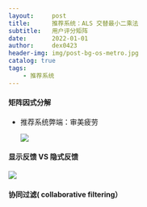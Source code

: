 ```yaml
---
layout:     post
title:      推荐系统：ALS 交替最小二乘法
subtitle:   用户评分矩阵
date:       2022-01-01
author:     dex0423
header-img: img/post-bg-os-metro.jpg
catalog: true
tags:
    - 推荐系统
---
```




#### 矩阵因式分解


- 推荐系统弊端：审美疲劳

  ![]({{site.baseurl}}/img-post/用户画像-11.png)    


#### 显示反馈 VS 隐式反馈

  ![]({{site.baseurl}}/img-post/推荐系统-1.png)  

#### 协同过滤( collaborative filtering）






